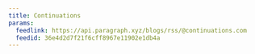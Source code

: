 ```yaml
---
title: Continuations
params:
  feedlink: https://api.paragraph.xyz/blogs/rss/@continuations.com
  feedid: 36e4d2d7f21f6cff8967e11902e1db4a
---
```

